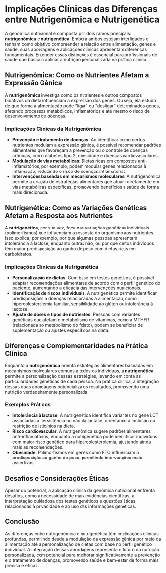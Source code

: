 
# Implicações Clínicas das Diferenças entre Nutrigenômica e Nutrigenética

A genômica nutricional é composta por dois ramos principais: **nutrigenômica** e **nutrigenética**. Embora ambos estejam interligados e tenham como objetivo compreender a relação entre alimentação, genes e saúde, suas abordagens e aplicações clínicas apresentam diferenças fundamentais. Entender essas distinções é essencial para profissionais de saúde que buscam aplicar a nutrição personalizada na prática clínica.

## Nutrigenômica: Como os Nutrientes Afetam a Expressão Gênica

A **nutrigenômica** investiga como os nutrientes e outros compostos bioativos da dieta influenciam a expressão dos genes. Ou seja, ela estuda de que forma a alimentação pode "ligar" ou "desligar" determinados genes, afetando processos metabólicos, inflamatórios e até mesmo o risco de desenvolvimento de doenças.

### Implicações Clínicas da Nutrigenômica

- **Prevenção e tratamento de doenças**: Ao identificar como certos nutrientes modulam a expressão gênica, é possível recomendar padrões alimentares que favoreçam a prevenção ou o controle de doenças crônicas, como diabetes tipo 2, obesidade e doenças cardiovasculares.
- **Modulação de vias metabólicas**: Dietas ricas em compostos anti-inflamatórios, por exemplo, podem modular genes relacionados à inflamação, reduzindo o risco de doenças inflamatórias.
- **Intervenções baseadas em mecanismos moleculares**: A nutrigenômica permite a criação de estratégias alimentares que atuam diretamente em vias metabólicas específicas, promovendo benefícios à saúde de forma mais direcionada.

## Nutrigenética: Como as Variações Genéticas Afetam a Resposta aos Nutrientes

A **nutrigenética**, por sua vez, foca nas variações genéticas individuais (polimorfismos) que influenciam a resposta do organismo aos nutrientes. Isso explica, por exemplo, por que algumas pessoas apresentam intolerância à lactose, enquanto outras não, ou por que certos indivíduos têm maior predisposição ao ganho de peso com dietas ricas em carboidratos.

### Implicações Clínicas da Nutrigenética

- **Personalização de dietas**: Com base em testes genéticos, é possível adaptar recomendações alimentares de acordo com o perfil genético do paciente, aumentando a eficácia das intervenções nutricionais.
- **Identificação de riscos individuais**: A nutrigenética permite identificar predisposições a doenças relacionadas à alimentação, como hipercolesterolemia familiar, sensibilidade ao glúten ou intolerância à lactose.
- **Ajuste de doses e tipos de nutrientes**: Pessoas com variantes genéticas que afetam o metabolismo de vitaminas, como a MTHFR (relacionada ao metabolismo do folato), podem se beneficiar de suplementação ou ajustes específicos na dieta.

## Diferenças e Complementaridades na Prática Clínica

Enquanto a **nutrigenômica** orienta estratégias alimentares baseadas em mecanismos moleculares comuns a todos os indivíduos, a **nutrigenética** permite a personalização dessas estratégias, levando em conta as particularidades genéticas de cada pessoa. Na prática clínica, a integração dessas duas abordagens potencializa os resultados, promovendo uma nutrição verdadeiramente personalizada.

### Exemplos Práticos

- **Intolerância à lactose**: A nutrigenética identifica variantes no gene LCT associadas à persistência ou não da lactase, orientando a inclusão ou restrição de laticínios na dieta.
- **Risco cardiovascular**: A nutrigenômica sugere padrões alimentares anti-inflamatórios, enquanto a nutrigenética pode identificar indivíduos com maior risco genético para hipercolesterolemia, ajustando ainda mais as recomendações.
- **Obesidade**: Polimorfismos em genes como FTO influenciam a predisposição ao ganho de peso, permitindo intervenções mais assertivas.

## Desafios e Considerações Éticas

Apesar do potencial, a aplicação clínica da genômica nutricional enfrenta desafios, como a necessidade de mais evidências científicas, a interpretação cuidadosa dos testes genéticos e questões éticas relacionadas à privacidade e ao uso das informações genéticas.

## Conclusão

As diferenças entre nutrigenômica e nutrigenética têm implicações clínicas profundas, permitindo desde a modulação da expressão gênica por meio da alimentação até a personalização de dietas com base no perfil genético individual. A integração dessas abordagens representa o futuro da nutrição personalizada, com potencial para melhorar significativamente a prevenção e o tratamento de doenças, promovendo saúde e bem-estar de forma mais precisa e eficaz.
```
